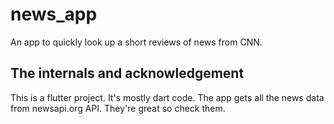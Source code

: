 # news_app

An app to quickly look up a short reviews of news from CNN.

## The internals and acknowledgement

This is a flutter project. It's mostly dart code.
The app gets all the news data from newsapi.org API. They're great so check them.

